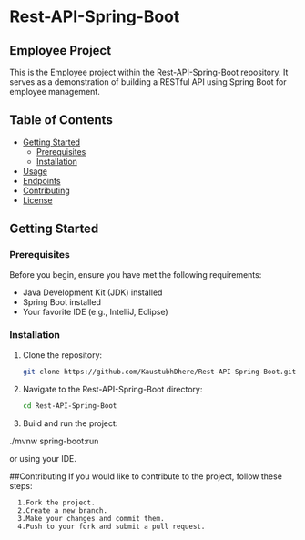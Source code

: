 # Rest-API-Spring-Boot

## Employee Project

This is the Employee project within the Rest-API-Spring-Boot repository. It serves as a demonstration of building a RESTful API using Spring Boot for employee management.

## Table of Contents

- [Getting Started](#getting-started)
  - [Prerequisites](#prerequisites)
  - [Installation](#installation)
- [Usage](#usage)
- [Endpoints](#endpoints)
- [Contributing](#contributing)
- [License](#license)

## Getting Started

### Prerequisites

Before you begin, ensure you have met the following requirements:

- Java Development Kit (JDK) installed
- Spring Boot installed
- Your favorite IDE (e.g., IntelliJ, Eclipse)

### Installation

1. Clone the repository:

   ```bash
   git clone https://github.com/KaustubhDhere/Rest-API-Spring-Boot.git
2. Navigate to the Rest-API-Spring-Boot directory:

    ```bash
    cd Rest-API-Spring-Boot
    
3. Build and run the project:

  ./mvnw spring-boot:run

  or using your IDE.

  ##Contributing
   If you would like to contribute to the project, follow these steps:

      1.Fork the project.
      2.Create a new branch.
      3.Make your changes and commit them.
      4.Push to your fork and submit a pull request.

